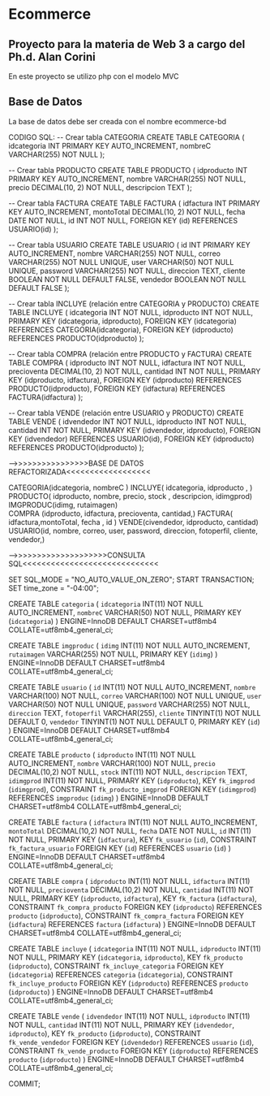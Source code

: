# Ecommerce
## Proyecto para la materia de Web 3 a cargo del Ph.d. Alan Corini
En este proyecto se utilizo php con el modelo MVC

## Base de Datos 
La base de datos debe ser creada con el nombre ecommerce-bd

CODIGO SQL:
-- Crear tabla CATEGORIA
CREATE TABLE CATEGORIA (
    idcategoria INT PRIMARY KEY AUTO_INCREMENT,
    nombreC VARCHAR(255) NOT NULL
);

-- Crear tabla PRODUCTO
CREATE TABLE PRODUCTO (
    idproducto INT PRIMARY KEY AUTO_INCREMENT,
    nombre VARCHAR(255) NOT NULL,
    precio DECIMAL(10, 2) NOT NULL,
    descripcion TEXT
);

-- Crear tabla FACTURA
CREATE TABLE FACTURA (
    idfactura INT PRIMARY KEY AUTO_INCREMENT,
    montoTotal DECIMAL(10, 2) NOT NULL,
    fecha DATE NOT NULL,
    id INT NOT NULL,
    FOREIGN KEY (id) REFERENCES USUARIO(id)
);

-- Crear tabla USUARIO
CREATE TABLE USUARIO (
    id INT PRIMARY KEY AUTO_INCREMENT,
    nombre VARCHAR(255) NOT NULL,
    correo VARCHAR(255) NOT NULL UNIQUE,
    user VARCHAR(50) NOT NULL UNIQUE,
    password VARCHAR(255) NOT NULL,
    direccion TEXT,
    cliente BOOLEAN NOT NULL DEFAULT FALSE,
    vendedor BOOLEAN NOT NULL DEFAULT FALSE
);

-- Crear tabla INCLUYE (relación entre CATEGORIA y PRODUCTO)
CREATE TABLE INCLUYE (
    idcategoria INT NOT NULL,
    idproducto INT NOT NULL,
    PRIMARY KEY (idcategoria, idproducto),
    FOREIGN KEY (idcategoria) REFERENCES CATEGORIA(idcategoria),
    FOREIGN KEY (idproducto) REFERENCES PRODUCTO(idproducto)
);

-- Crear tabla COMPRA (relación entre PRODUCTO y FACTURA)
CREATE TABLE COMPRA (
    idproducto INT NOT NULL,
    idfactura INT NOT NULL,
    precioventa DECIMAL(10, 2) NOT NULL,
    cantidad INT NOT NULL,
    PRIMARY KEY (idproducto, idfactura),
    FOREIGN KEY (idproducto) REFERENCES PRODUCTO(idproducto),
    FOREIGN KEY (idfactura) REFERENCES FACTURA(idfactura)
);

-- Crear tabla VENDE (relación entre USUARIO y PRODUCTO)
CREATE TABLE VENDE (
    idvendedor INT NOT NULL,
    idproducto INT NOT NULL,
    cantidad INT NOT NULL,
    PRIMARY KEY (idvendedor, idproducto),
    FOREIGN KEY (idvendedor) REFERENCES USUARIO(id),
    FOREIGN KEY (idproducto) REFERENCES PRODUCTO(idproducto)
);


-->>>>>>>>>>>>>>>>BASE DE DATOS REFACTORIZADA<<<<<<<<<<<<<<<<<<

CATEGORIA(idcategoria, nombreC )
		INCLUYE( idcategoria, idproducto , )
PRODUCTO( idproducto, nombre, precio, stock , descripcion, idimgprod)
		IMGPRODUC(idimg, rutaimagen) 	
		COMPRA (idproducto, idfactura, precioventa, cantidad,)
FACTURA( idfactura,montoTotal, fecha , id  )
		VENDE(civendedor, idproducto, cantidad)
USUARIO(id, nombre, correo, user, password, direccion, fotoperfil, cliente, vendedor,)

-->>>>>>>>>>>>>>>>>>>>CONSULTA SQL<<<<<<<<<<<<<<<<<<<<<<<<<<<<<

SET SQL_MODE = "NO_AUTO_VALUE_ON_ZERO";
START TRANSACTION;
SET time_zone = "-04:00";

CREATE TABLE `categoria` (
  `idcategoria` INT(11) NOT NULL AUTO_INCREMENT,
  `nombreC` VARCHAR(50) NOT NULL,
  PRIMARY KEY (`idcategoria`)
) ENGINE=InnoDB DEFAULT CHARSET=utf8mb4 COLLATE=utf8mb4_general_ci;

CREATE TABLE `imgproduc` (
  `idimg` INT(11) NOT NULL AUTO_INCREMENT,
  `rutaimagen` VARCHAR(255) NOT NULL,
  PRIMARY KEY (`idimg`)
) ENGINE=InnoDB DEFAULT CHARSET=utf8mb4 COLLATE=utf8mb4_general_ci;


CREATE TABLE `usuario` (
  `id` INT(11) NOT NULL AUTO_INCREMENT,
  `nombre` VARCHAR(100) NOT NULL,
  `correo` VARCHAR(100) NOT NULL UNIQUE,
  `user` VARCHAR(50) NOT NULL UNIQUE,
  `password` VARCHAR(255) NOT NULL,
  `direccion` TEXT,
  `fotoperfil` VARCHAR(255),
  `cliente` TINYINT(1) NOT NULL DEFAULT 0,
  `vendedor` TINYINT(1) NOT NULL DEFAULT 0,
  PRIMARY KEY (`id`)
) ENGINE=InnoDB DEFAULT CHARSET=utf8mb4 COLLATE=utf8mb4_general_ci;


CREATE TABLE `producto` (
  `idproducto` INT(11) NOT NULL AUTO_INCREMENT,
  `nombre` VARCHAR(100) NOT NULL,
  `precio` DECIMAL(10,2) NOT NULL,
  `stock` INT(11) NOT NULL,
  `descripcion` TEXT,
  `idimgprod` INT(11) NOT NULL,
  PRIMARY KEY (`idproducto`),
  KEY `fk_imgprod` (`idimgprod`),
  CONSTRAINT `fk_producto_imgprod` FOREIGN KEY (`idimgprod`) REFERENCES `imgproduc` (`idimg`)
) ENGINE=InnoDB DEFAULT CHARSET=utf8mb4 COLLATE=utf8mb4_general_ci;

CREATE TABLE `factura` (
  `idfactura` INT(11) NOT NULL AUTO_INCREMENT,
  `montoTotal` DECIMAL(10,2) NOT NULL,
  `fecha` DATE NOT NULL,
  `id` INT(11) NOT NULL,
  PRIMARY KEY (`idfactura`),
  KEY `fk_usuario` (`id`),
  CONSTRAINT `fk_factura_usuario` FOREIGN KEY (`id`) REFERENCES `usuario` (`id`)
) ENGINE=InnoDB DEFAULT CHARSET=utf8mb4 COLLATE=utf8mb4_general_ci;

CREATE TABLE `compra` (
  `idproducto` INT(11) NOT NULL,
  `idfactura` INT(11) NOT NULL,
  `precioventa` DECIMAL(10,2) NOT NULL,
  `cantidad` INT(11) NOT NULL,
  PRIMARY KEY (`idproducto`, `idfactura`),
  KEY `fk_factura` (`idfactura`),
  CONSTRAINT `fk_compra_producto` FOREIGN KEY (`idproducto`) REFERENCES `producto` (`idproducto`),
  CONSTRAINT `fk_compra_factura` FOREIGN KEY (`idfactura`) REFERENCES `factura` (`idfactura`)
) ENGINE=InnoDB DEFAULT CHARSET=utf8mb4 COLLATE=utf8mb4_general_ci;

CREATE TABLE `incluye` (
  `idcategoria` INT(11) NOT NULL,
  `idproducto` INT(11) NOT NULL,
  PRIMARY KEY (`idcategoria`, `idproducto`),
  KEY `fk_producto` (`idproducto`),
  CONSTRAINT `fk_incluye_categoria` FOREIGN KEY (`idcategoria`) REFERENCES `categoria` (`idcategoria`),
  CONSTRAINT `fk_incluye_producto` FOREIGN KEY (`idproducto`) REFERENCES `producto` (`idproducto`)
) ENGINE=InnoDB DEFAULT CHARSET=utf8mb4 COLLATE=utf8mb4_general_ci;

CREATE TABLE `vende` (
  `idvendedor` INT(11) NOT NULL,
  `idproducto` INT(11) NOT NULL,
  `cantidad` INT(11) NOT NULL,
  PRIMARY KEY (`idvendedor`, `idproducto`),
  KEY `fk_producto` (`idproducto`),
  CONSTRAINT `fk_vende_vendedor` FOREIGN KEY (`idvendedor`) REFERENCES `usuario` (`id`),
  CONSTRAINT `fk_vende_producto` FOREIGN KEY (`idproducto`) REFERENCES `producto` (`idproducto`)
) ENGINE=InnoDB DEFAULT CHARSET=utf8mb4 COLLATE=utf8mb4_general_ci;

COMMIT;







